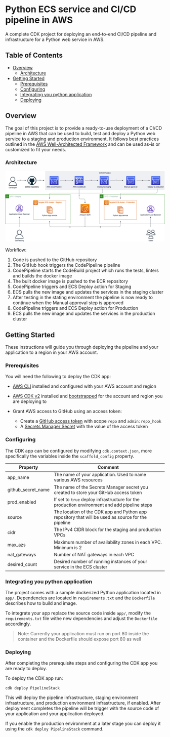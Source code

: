 # Python ECS service and CI/CD pipeline in AWS

A complete CDK project for deploying an end-to-end CI/CD pipeline and infrastructure for a Python web service in AWS.

## Table of Contents

- [Overview](#overview)
    - [Architecture](#architecture)
- [Getting Started](#getting-started)
    - [Prerequisites](#prerequisites)
    - [Configuring](#onfiguring)
    - [Integrating you python application](#integrating-you-python-application)
    - [Deploying](#deploying)

## Overview
The goal of this project is to provide a ready-to-use deployment of a CI/CD pipeline in AWS that can be used to build, test and deploy a Python web service to a staging and production environment. It follows best practices outlined in the [AWS Well-Architected Framework](https://docs.aws.amazon.com/wellarchitected/latest/framework/welcome.html) and can be used as-is or customized to fit your needs.

### Architecture
<a href="https://github.com/prefabric/python-ecs-cicd/blob/master/documentation/scaffold.png"><img src="documentation/scaffold.png" alt="Architecture diagram" width="800"></a>

Workflow:
1. Code is pushed to the GitHub repository
2. The GitHub hook triggers the CodePipeline pipeline
3. CodePipeline starts the CodeBuild project which runs the tests, linters and builds the docker image
4. The built docker image is pushed to the ECR repository
5. CodePipeline triggers and ECS Deploy action for Staging
6. ECS pulls the new image and updates the services in the staging cluster
7. After testing in the stating environment the pipeline is now ready to continue when the Manual approval step is approved
8. CodePipeline triggers and ECS Deploy action for Production
9. ECS pulls the new image and updates the services in the production cluster


<!-- ### Deployed resources -->

## Getting Started

These instructions will guide you through deploying the pipeline and your application to a region in your AWS account.

### Prerequisites

You will need the following to deploy the CDK app:
- [AWS CLI](https://docs.aws.amazon.com/cli/latest/userguide/cli-chap-getting-started.html) installed and configured with your AWS account and region
- [AWS CDK v2](https://docs.aws.amazon.com/cdk/v2/guide/getting_started.html) installed and [bootstrapped](https://docs.aws.amazon.com/cdk/v2/guide/getting_started.html) for the account and region you are deploying to
- Grant AWS access to GitHub using an access token:

    - Create a [GitHub access token](https://docs.github.com/en/authentication/keeping-your-account-and-data-secure/creating-a-personal-access-token) with scope `repo` and `admin:repo_hook`
    - A [Secrets Manager Secret](https://docs.aws.amazon.com/secretsmanager/latest/userguide/managing-secrets.html) with the value of the access token

### Configuring
The CDK app can be configured by modifying `cdk.context.json`, more specifically the variables inside the `scaffold_config` property.  

| Property           | Comment                                                                                            |
|--------------------|----------------------------------------------------------------------------------------------------|
| app_name           | The name of your application. Used to name various AWS resources                                   |
| github_secret_name | The name of the Secrets Manager secret you created to store your GitHub access token               |
| prod_enabled       | If set to `true` deploy infrastructure for the production environment and add pipeline steps       |
| source             | The location of the CDK app and Python app repository that will be used as source for the pipeline |
| cidr               | The IPv4 CIDR block for the staging and production VPCs                                            |
| max_azs            | Maximum number of availability zones in each VPC. Minimum is 2                                     |
| nat_gateways       | Number of NAT gateways in each VPC                                                                 |
| desired_count      | Desired number of running instances of your service in the ECS cluster                             |

### Integrating you python application
The project comes with a sample dockerized Python application located in `app/`. Dependencies are located in `requirements.txt` and the `Dockerfile` describes how to build and image.

To integrate your app replace the source code inside `app/`, modify the `requirements.txt` file withe new dependencies and adjust the `Dockerfile` accordingly.

> Note: Currently your application must run on port 80 inside the container and the Dockerfile should expose port 80 as well

### Deploying

After completing the prerequisite steps and configuring the CDK app you are ready to deploy.

To deploy the CDK app run:

```
cdk deploy PipelineStack
```

This will deploy the pipeline infrastructure, staging environment infrastructure, and production environment infrastructure, if enabled. After deployment completes the pipeline will be trigger with the source code of your application and your application deployed.

If you enable the production environment at a later stage you can deploy it using the `cdk deploy PipelineStack` command.
